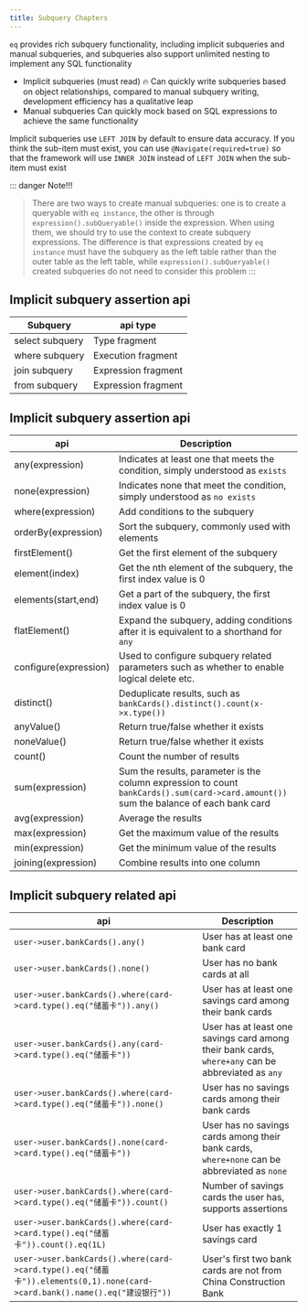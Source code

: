 ```yaml
---
title: Subquery Chapters
---
```

`eq` provides rich subquery functionality, including implicit subqueries and manual subqueries, and subqueries also support unlimited nesting to implement any SQL functionality

- Implicit subqueries (must read) 🔥 Can quickly write subqueries based on object relationships, compared to manual subquery writing, development efficiency has a qualitative leap
- Manual subqueries Can quickly mock based on SQL expressions to achieve the same functionality

Implicit subqueries use `LEFT JOIN` by default to ensure data accuracy. If you think the sub-item must exist, you can use `@Navigate(required=true)` so that the framework will use `INNER JOIN` instead of `LEFT JOIN` when the sub-item must exist


::: danger Note!!!
> There are two ways to create manual subqueries: one is to create a queryable with `eq instance`, the other is through `expression().subQueryable()` inside the expression. When using them, we should try to use the context to create subquery expressions. The difference is that expressions created by `eq instance` must have the subquery as the left table rather than the outer table as the left table, while `expression().subQueryable()` created subqueries do not need to consider this problem
:::




## Implicit subquery assertion api
Subquery  | api type  
---   | --- 
select subquery   | Type fragment
where subquery   | Execution fragment
join subquery   | Expression fragment
from subquery   | Expression fragment


## Implicit subquery assertion api
api  | Description  
---   | --- 
any(expression)   | Indicates at least one that meets the condition, simply understood as `exists`
none(expression)   | Indicates none that meet the condition, simply understood as `no exists`
where(expression)   | Add conditions to the subquery
orderBy(expression)   | Sort the subquery, commonly used with elements
firstElement()   | Get the first element of the subquery
element(index)   | Get the nth element of the subquery, the first index value is 0
elements(start,end)   | Get a part of the subquery, the first index value is 0
flatElement()   | Expand the subquery, adding conditions after it is equivalent to a shorthand for `any`
configure(expression)   | Used to configure subquery related parameters such as whether to enable logical delete etc.
distinct()   | Deduplicate results, such as `bankCards().distinct().count(x->x.type())`
anyValue()   | Return true/false whether it exists
noneValue()   | Return true/false whether it exists
count()   | Count the number of results
sum(expression)   | Sum the results, parameter is the column expression to count `bankCards().sum(card->card.amount())` sum the balance of each bank card
avg(expression)   | Average the results
max(expression)   | Get the maximum value of the results
min(expression)   | Get the minimum value of the results
joining(expression)   | Combine results into one column

## Implicit subquery related api

api  | Description  
---  | --- 
`user->user.bankCards().any()`   | User has at least one bank card
`user->user.bankCards().none()`  | User has no bank cards at all
`user->user.bankCards().where(card->card.type().eq("储蓄卡")).any()` | User has at least one savings card among their bank cards
`user->user.bankCards().any(card->card.type().eq("储蓄卡"))`| User has at least one savings card among their bank cards, `where+any` can be abbreviated as `any`
`user->user.bankCards().where(card->card.type().eq("储蓄卡")).none()`  | User has no savings cards among their bank cards
`user->user.bankCards().none(card->card.type().eq("储蓄卡"))` | User has no savings cards among their bank cards, `where+none` can be abbreviated as `none`
`user->user.bankCards().where(card->card.type().eq("储蓄卡")).count()` | Number of savings cards the user has, supports assertions
`user->user.bankCards().where(card->card.type().eq("储蓄卡")).count().eq(1L)` | User has exactly 1 savings card
`user->user.bankCards().where(card->card.type().eq("储蓄卡")).elements(0,1).none(card->card.bank().name().eq("建设银行"))` | User's first two bank cards are not from China Construction Bank
